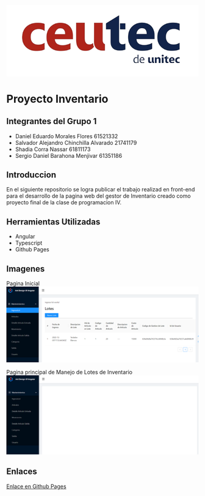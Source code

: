 ![](imagenes/Ceutec.png)

# Proyecto Inventario

## Integrantes del Grupo 1

- Daniel Eduardo Morales Flores 61521332
- Salvador Alejandro Chinchilla Alvarado 21741179
- Shadia Corra Nassar 61811173
- Sergio Daniel Barahona Menjivar 61351186

## Introduccion
En el siguiente repositorio se logra publicar el trabajo realizad en front-end para el desarrollo de la pagina web del gestor de Inventario creado como proyecto final de la clase de programacion IV.

## Herramientas Utilizadas
- Angular
- Typescript
- Github Pages

## Imagenes
Pagina Inicial
![](imagenes/Imagen1.png)

Pagina principal de Manejo de Lotes de Inventario
![](imagenes/Imagen3.png)

## Enlaces

[Enlace en Github Pages](https://srgio29.github.io/PrograIVProyectoInventario/#/) <br>